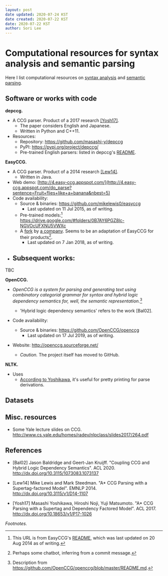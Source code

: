 ```yaml
---
layout: post
date updated: 2020-07-24 KST
date created: 2020-07-22 KST
date: 2020-07-22 KST
author: Sori Lee
---
```


# Computational resources for syntax analysis and semantic parsing

Here I list computational resources on [syntax analysis](https://en.wikipedia.org/wiki/Parsing) and [semantic parsing](https://en.wikipedia.org/wiki/Semantic_parsing).

## Software or works with code

**depccg.**

- A CCG parser. Product of a 2017 research [[Yosh17]](https://www.aclweb.org/anthology/P19-1013.pdf).
  - The paper considers English and Japanese.
  - Written in Python and C++11.
- Resources:
  - Repository: <https://github.com/masashi-y/depccg>
  - PyPI: <https://pypi.org/project/depccg/>
  - Pre-trained English parsers: listed in depccg's [README](https://github.com/masashi-y/depccg/blob/master/README.md).

**EasyCCG.**

- A CCG parser. Product of a 2014 research [[Lew14]](https://www.aclweb.org/anthology/D14-1107.pdf).
  - Written in Java.
- Web demo: [http://4.easy-ccg.appspot.com/](http://4.easy-ccg.appspot.com/do_parse?sentence=Fruit+flies+like+a+banana&nbest=5)
- Code availability:
  - Source & binaries: <https://github.com/mikelewis0/easyccg>
    - Last updated on 11 Jul 2015, as of writing.
  - Pre-trained models:[^1] <https://drive.google.com/#folders/0B7AY6PGZ8lc-NGVOcUFXNU5VWXc>
  - A [fork](https://github.com/stormysmoke/easyccg) by [a company](https://quantumsense.ai/). Seems to be an adaptation of EasyCCG for their products[^2].
    - Last updated on 7 Jan 2018, as of writing.
- Subsequent works:
    - 
 TBC

[^1]: This URL is from EasyCCG's [README](https://github.com/mikelewis0/easyccg/blob/master/README.md), which was last updated on 20 Aug 2014 as of writing.

[^2]: Perhaps some chatbot, inferring from a commit message.

**OpenCCG.**

- *OpenCCG is a system for parsing and generating text using combinatory categorial grammar for syntax and hybrid logic dependency semantics for, well, the semantic representation.*[^3]
  - 'Hybrid logic dependency semantics' refers to the work [Bal02].

- Code availability:
  - Source & binaries: https://github.com/OpenCCG/openccg
    - Last updated on 17 Jul 2019, as of writing.

- Website: <http://openccg.sourceforge.net/>
  - *Caution.* The project itself has moved to GitHub.

[^3]: Description from <https://github.com/OpenCCG/openccg/blob/master/README.md>.

**NLTK.**

- Uses
  - [According to Yoshikawa](https://github.com/masashi-y/depccg#acknowledgement), it's useful for pretty printing for parse derivations.

## Datasets

<!--Groningen Meaning Bank-->

<!-- https://esslli2016.unibz.it/wp-content/uploads/2015/10/MeaningBanking.pdf -->

## Misc. resources

- Some Yale lecture slides on CCG. <http://www.cs.yale.edu/homes/radev/nlpclass/slides2017/264.pdf>


## References

- [Bal02] Jason Baldridge and Geert-Jan Kruijff. "Coupling CCG and Hybrid Logic Dependency Semantics". ACL 2020. <http://dx.doi.org/10.3115/1073083.1073137>

- [Lew14] Mike Lewis and Mark Steedman. "A* CCG Parsing with a Supertag-factored Model". EMNLP 2014. <http://dx.doi.org/10.3115/v1/D14-1107>

- [Yosh17] Masashi Yoshikawa, Hiroshi Noji, Yuji Matsumoto. "A* CCG Parsing with a Supertag and Dependency Factored Model". ACL 2017. <http://dx.doi.org/10.18653/v1/P17-1026>

*Footnotes.*
